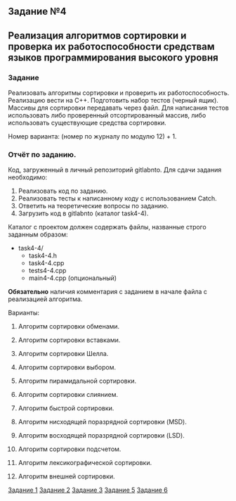 ## Задание №4 

## Реализация алгоритмов сортировки и проверка их работоспособности средствам языков программирования высокого уровня

### Задание

Реализовать алгоритмы сортировки и проверить их работоспособность.
Реализацию вести на C++. Подготовить набор тестов (черный ящик). Массивы для сортировки передавать через файл.
Для написания тестов использовать либо проверенный отсортированный массив, либо использовать существующие средства сортировки.


Номер варианта: (номер по журналу по модулю 12) + 1.

### Отчёт по заданию.
Код, загруженный в личный репозиторий gitlabnto. Для сдачи задания необходимо:
1. Реализовать код по заданию.
2. Реализовать тесты к написанному коду с использованием Catch.
3. Ответить на теоретические вопросы по заданию.
4. Загрузить код в gitlabnto (каталог task4-4).

Каталог с проектом должен содержать файлы, названные строго заданным образом:
* task4-4/
    * task4-4.h
    * task4-4.cpp
    * tests4-4.cpp
    * main4-4.cpp (опциональный)

**Обязательно** наличия комментария с заданием в начале файла с реализацией алгоритма.

Варианты:
1.	Алгоритм сортировки обменами.

2.	Алгоритм сортировки вставками.

3.	Алгоритм сортировки Шелла.

4.	Алгоритм сортировки выбором.

5.	Алгоритм пирамидальной сортировки.

6.	Алгоритм сортировки слиянием.

7.	Алгоритм быстрой сортировки.

8.	Алгоритм нисходящей поразрядной сортировки (MSD).

9.	Алгоритм восходящей поразрядной сортировки (LSD).

10.	Алгоритм сортировки подсчетом.

11.	Алгоритм лексикографической сортировки.

12.	Алгоритм внешней сортировки.

[Задание 1](task4-1.md) [Задание 2](task4-2.md) [Задание 3](task4-3.md) [Задание 5](task4-5.md) [Задание 6](task4-6.md)
